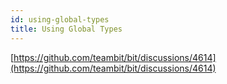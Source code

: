 ```yaml
---
id: using-global-types
title: Using Global Types
---
```


[https://github.com/teambit/bit/discussions/4614](https://github.com/teambit/bit/discussions/4614)